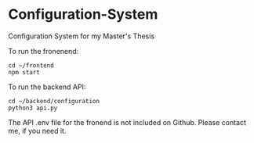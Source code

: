 # Configuration-System
Configuration System for my Master's Thesis

To run the fronenend:
```
cd ~/frontend
npm start
```

To run the backend API:
```
cd ~/backend/configuration
python3 api.py
```

The API .env file for the fronend is not included on Github. Please contact me, if you need it. 
